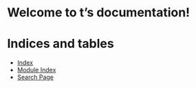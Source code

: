 <!-- t documentation master file, created by
sphinx-quickstart on Sun Aug 27 17:06:41 2023.
You can adapt this file completely to your liking, but it should at least
contain the root `toctree` directive. -->

# Welcome to t’s documentation!

# Indices and tables

* [Index](genindex.md)
* [Module Index](py-modindex.md)
* [Search Page](search.md)
